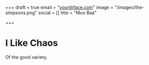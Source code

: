 +++
draft = true
email = "your@face.com"
image = "/images/the-simpsons.png"
social = []
title = "Moo Baa"

+++
# I Like Chaos

Of the good variety.